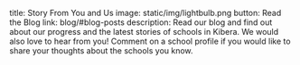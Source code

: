 title: Story From You and Us
image: static/img/lightbulb.png
button: Read the Blog
link: blog/#blog-posts
description: Read our blog and find out about our progress and the latest stories of schools in Kibera. We would also love to hear from you! Comment on a school profile if you would like to share your thoughts about the schools you know.
